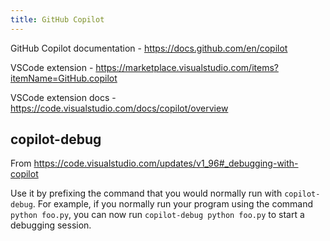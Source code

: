 ```yaml
---
title: GitHub Copilot
---
```


GitHub Copilot documentation - https://docs.github.com/en/copilot

VSCode extension - https://marketplace.visualstudio.com/items?itemName=GitHub.copilot

VSCode extension docs - https://code.visualstudio.com/docs/copilot/overview

## copilot-debug

From https://code.visualstudio.com/updates/v1_96#_debugging-with-copilot

Use it by prefixing the command that you would normally run with `copilot-debug`. For example, if you normally run your program using the command `python foo.py`, you can now run `copilot-debug python foo.py` to start a debugging session.
